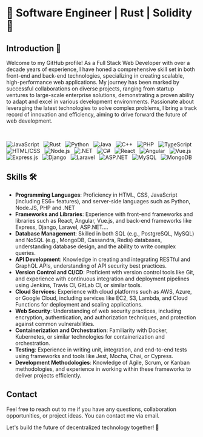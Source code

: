 # 🚀 Software Engineer | Rust | Solidity 🦀

## Introduction 👋
Welcome to my GitHub profile! As a Full Stack Web Developer with over a decade years of experience, I have honed a comprehensive skill set in both front-end and back-end technologies, specializing in creating scalable, high-performance web applications. My journey has been marked by successful collaborations on diverse projects, ranging from startup ventures to large-scale enterprise solutions, demonstrating a proven ability to adapt and excel in various development environments. Passionate about leveraging the latest technologies to solve complex problems, I bring a track record of innovation and efficiency, aiming to drive forward the future of web development.

<br/>

![JavaScript](https://img.shields.io/badge/-JavaScript-yellow?logo=javascript&logoColor=white) &nbsp;
![Rust](https://img.shields.io/badge/-Rust-orange?logo=rust&logoColor=white) &nbsp;
![Python](https://img.shields.io/badge/-Python-blue?logo=python&logoColor=white) &nbsp;
![Java](https://img.shields.io/badge/-Java-red?logo=java&logoColor=white) &nbsp;
![C++](https://img.shields.io/badge/-C++-blue?logo=c%2B%2B&logoColor=white) &nbsp;
![PHP](https://img.shields.io/badge/-PHP-purple?logo=php&logoColor=white) &nbsp;
![TypeScript](https://img.shields.io/badge/-TypeScript-blue?logo=typescript&logoColor=white) &nbsp;
![HTML/CSS](https://img.shields.io/badge/-HTML/CSS-blueviolet?logo=html5&logoColor=white) &nbsp;
![Node.js](https://img.shields.io/badge/Node.js-339933?logo=node.js&logoColor=white) &nbsp;
![.NET](https://img.shields.io/badge/.NET-512BD4?logo=.net&logoColor=white) &nbsp;
![C#](https://img.shields.io/badge/C%23-239120?logo=c-sharp&logoColor=white) &nbsp;
![React](https://img.shields.io/badge/React-61DAFB?logo=react&logoColor=white) &nbsp;
![Angular](https://img.shields.io/badge/Angular-DD0031?logo=angular&logoColor=white) &nbsp;
![Vue.js](https://img.shields.io/badge/Vue.js-4FC08D?logo=vue.js&logoColor=white) &nbsp;
![Express.js](https://img.shields.io/badge/Express.js-000000?logo=express&logoColor=white) &nbsp;
![Django](https://img.shields.io/badge/Django-092E20?logo=django&logoColor=white) &nbsp;
![Laravel](https://img.shields.io/badge/Laravel-FF2D20?logo=laravel&logoColor=white) &nbsp;
![ASP.NET](https://img.shields.io/badge/ASP.NET-512BD4?logo=.net&logoColor=white) &nbsp;
![MySQL](https://img.shields.io/badge/MySQL-4479A1?logo=mysql&logoColor=white) &nbsp;
![MongoDB](https://img.shields.io/badge/MongoDB-47A248?logo=mongodb&logoColor=white) &nbsp;

## Skills 🛠️

- **Programming Languages**:  Proficiency in HTML, CSS, JavaScript (including ES6+ features), and server-side languages such as Python, Node.JS, PHP and .NET
- **Frameworks and Libraries**: Experience with front-end frameworks and libraries such as React, Angular, Vue.js, and back-end frameworks like Express, Django, Laravel, ASP.NET….
- **Database Management**: Skilled in both SQL (e.g., PostgreSQL, MySQL) and NoSQL (e.g., MongoDB, Cassandra, Redis) databases, understanding database design, and the ability to write complex queries.
- **API Development**: Knowledge in creating and integrating RESTful and GraphQL APIs, understanding of API security best practices.
- **Version Control and CI/CD**: Proficient with version control tools like Git, and experience with continuous integration and deployment pipelines using Jenkins, Travis CI, GitLab CI, or similar tools.
- **Cloud Services**: Experience with cloud platforms such as AWS, Azure, or Google Cloud, including services like EC2, S3, Lambda, and Cloud Functions for deployment and scaling applications.
- **Web Security**: Understanding of web security practices, including encryption, authentication, and authorization techniques, and protection against common vulnerabilities.
- **Containerization and Orchestration**: Familiarity with Docker, Kubernetes, or similar technologies for containerization and orchestration.
- **Testing**: Experience in writing unit, integration, and end-to-end tests using frameworks and tools like Jest, Mocha, Chai, or Cypress.
- **Development Methodologies**: Knowledge of Agile, Scrum, or Kanban methodologies, and experience in working within these frameworks to deliver projects efficiently.

## Contact
Feel free to reach out to me if you have any questions, collaboration opportunities, or project ideas. You can contact me via email.

Let's build the future of decentralized technology together! 🌟

